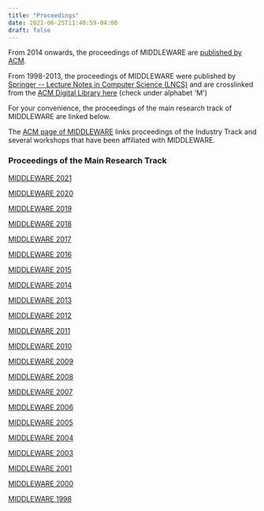 ```yaml
---
title: "Proceedings"
date: 2021-06-25T11:40:59-04:00
draft: false
---
```


From 2014 onwards, the proceedings of MIDDLEWARE are [published by ACM](https://dl.acm.org/conference/middleware). 

From 1998-2013, the proceedings of MIDDLEWARE were published by [Springer -- Lecture Notes in Computer Science (LNCS)](https://www.springer.com/gp/computer-science/lncs) and are crosslinked from the [ACM Digital Library here](https://dl.acm.org/conference/middleware/proceedings) (check under alphabet 'M')


For your convenience, the proceedings of the main research track of MIDDLEWARE are linked below.

The [ACM page of MIDDLEWARE](https://dl.acm.org/conference/middleware/proceedings) links proceedings of the Industry Track and several workshops that have been affiliated with MIDDLEWARE.

### Proceedings of the Main Research Track

[MIDDLEWARE 2021](https://dl.acm.org/doi/proceedings/10.1145/3464298)

[MIDDLEWARE 2020](https://dl.acm.org/doi/proceedings/10.1145/3423211)

[MIDDLEWARE 2019](https://dl.acm.org/doi/proceedings/10.1145/3361525)

[MIDDLEWARE 2018](https://dl.acm.org/doi/proceedings/10.1145/3274808)

[MIDDLEWARE 2017](https://dl.acm.org/doi/proceedings/10.1145/3135974)

[MIDDLEWARE 2016](https://dl.acm.org/doi/proceedings/10.1145/2988336)

[MIDDLEWARE 2015](https://dl.acm.org/doi/proceedings/10.1145/2814576)

[MIDDLEWARE 2014](https://dl.acm.org/doi/proceedings/10.1145/2663165)

[MIDDLEWARE 2013](https://www.springer.com/gb/book/9783642450648)

[MIDDLEWARE 2012](https://www.springer.com/gp/book/9783642351693)

[MIDDLEWARE 2011](https://www.springer.com/gp/book/9783642258206)

[MIDDLEWARE 2010](https://www.springer.com/gp/book/9783642169540)

[MIDDLEWARE 2009](https://www.springer.com/gp/book/9783642104442)

[MIDDLEWARE 2008](https://www.springer.com/gp/book/9783540898559)

[MIDDLEWARE 2007](https://www.springer.com/gp/book/9783540767770)

[MIDDLEWARE 2006](https://www.springer.com/gp/book/9783540490234)

[MIDDLEWARE 2005](https://www.springer.com/gp/book/9783540303237)

[MIDDLEWARE 2004](https://www.springer.com/gp/book/9783540234289)

[MIDDLEWARE 2003](https://www.springer.com/gp/book/9783540403173)

[MIDDLEWARE 2001](https://www.springer.com/gp/book/9783540428008)

[MIDDLEWARE 2000](https://www.springer.com/gp/book/9783540673521)

[MIDDLEWARE 1998](https://dl.acm.org/doi/proceedings/10.5555/1659232)



